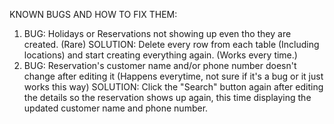 KNOWN BUGS AND HOW TO FIX THEM:
1. BUG: Holidays or Reservations not showing up even tho they are created. (Rare)
   SOLUTION: Delete every row from each table (Including locations) and start creating everything again. (Works every time.)
2. BUG: Reservation's customer name and/or phone number doesn't change after editing it (Happens everytime, not sure if it's a bug or it just works this way)
   SOLUTION: Click the "Search" button again after editing the details so the reservation shows up again, this time displaying the updated customer name and phone number. 
